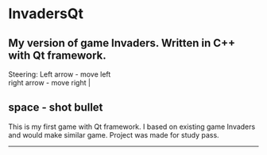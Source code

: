 # InvadersQt
My version of game Invaders. Written in C++ with Qt framework.
--------------------------------------------------------------
Steering:
Left arrow - move left  
right arrow - move right | 

space - shot bullet
--------------------------------------------------------------

This is my first game with Qt framework. I based on existing game Invaders and would make similar game. 
Project was made for study pass. 

--------------------------------------------------------------
